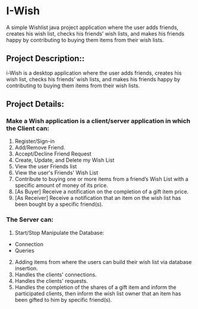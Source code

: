 # I-Wish
A simple Wishlist java project application where the user adds friends, creates his wish list, checks his friends’ wish lists, and makes his friends happy by contributing to buying them items from their wish lists.

## Project Description::

i-Wish is a desktop application where the user adds friends, creates his wish list, checks his friends’ wish lists, and makes his friends happy by contributing to buying them items from their wish lists.

## Project Details:

### Make a Wish application is a client/server application in which the Client can:

1. Register/Sign-in
2. Add/Remove Friend.
3. Accept/Decline Friend Request
4. Create, Update, and Delete my Wish List
5. View the user Friends list
6. View the user's Friends' Wish List
7. Contribute to buying one or more items from a friend’s Wish List with a specific amount of money of its price.
8. [As Buyer] Receive a notification on the completion of a gift item price.
9. [As Receiver] Receive a notification that an item on the wish list has been bought by a specific friend(s).

### The Server can:

1. Start/Stop
Manipulate the Database:
  - Connection
  - Queries
2. Adding items from where the users can build their wish list via database insertion.
3. Handles the clients' connections.
4. Handles the clients' requests.
5. Handles the completion of the shares of a gift item and inform the participated clients, then inform the wish list owner that an item has been gifted to him by specific friend(s).

